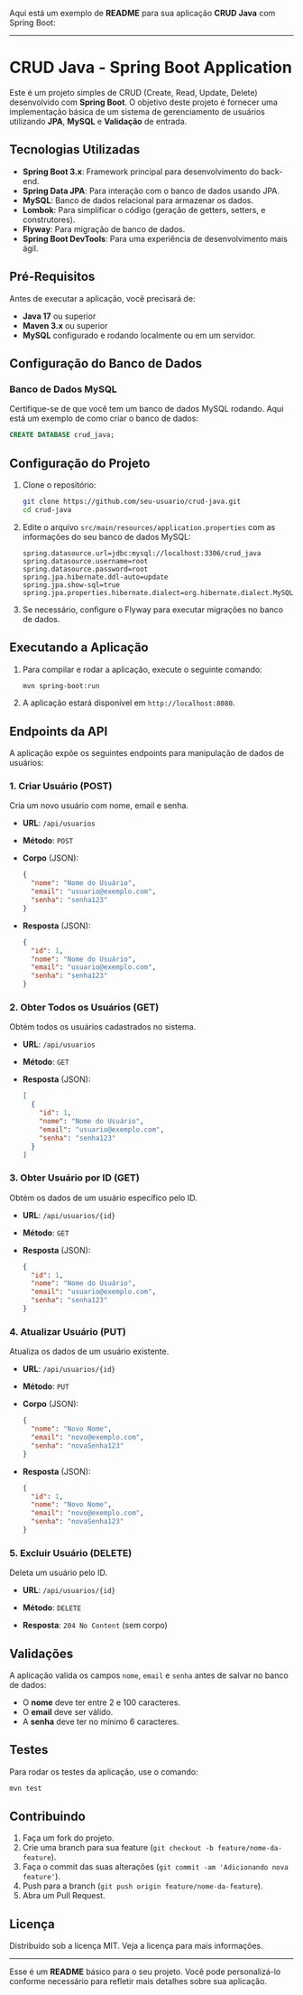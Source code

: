 Aqui está um exemplo de **README** para sua aplicação **CRUD Java** com Spring Boot:

---

# CRUD Java - Spring Boot Application

Este é um projeto simples de CRUD (Create, Read, Update, Delete) desenvolvido com **Spring Boot**. O objetivo deste projeto é fornecer uma implementação básica de um sistema de gerenciamento de usuários utilizando **JPA**, **MySQL** e **Validação** de entrada.

## Tecnologias Utilizadas

- **Spring Boot 3.x**: Framework principal para desenvolvimento do back-end.
- **Spring Data JPA**: Para interação com o banco de dados usando JPA.
- **MySQL**: Banco de dados relacional para armazenar os dados.
- **Lombok**: Para simplificar o código (geração de getters, setters, e construtores).
- **Flyway**: Para migração de banco de dados.
- **Spring Boot DevTools**: Para uma experiência de desenvolvimento mais ágil.

## Pré-Requisitos

Antes de executar a aplicação, você precisará de:

- **Java 17** ou superior
- **Maven 3.x** ou superior
- **MySQL** configurado e rodando localmente ou em um servidor.

## Configuração do Banco de Dados

### Banco de Dados MySQL

Certifique-se de que você tem um banco de dados MySQL rodando. Aqui está um exemplo de como criar o banco de dados:

```sql
CREATE DATABASE crud_java;
```

## Configuração do Projeto

1. Clone o repositório:

   ```bash
   git clone https://github.com/seu-usuario/crud-java.git
   cd crud-java
   ```

2. Edite o arquivo `src/main/resources/application.properties` com as informações do seu banco de dados MySQL:

   ```properties
   spring.datasource.url=jdbc:mysql://localhost:3306/crud_java
   spring.datasource.username=root
   spring.datasource.password=root
   spring.jpa.hibernate.ddl-auto=update
   spring.jpa.show-sql=true
   spring.jpa.properties.hibernate.dialect=org.hibernate.dialect.MySQL8Dialect
   ```

3. Se necessário, configure o Flyway para executar migrações no banco de dados.

## Executando a Aplicação

1. Para compilar e rodar a aplicação, execute o seguinte comando:

   ```bash
   mvn spring-boot:run
   ```

2. A aplicação estará disponível em `http://localhost:8080`.

## Endpoints da API

A aplicação expõe os seguintes endpoints para manipulação de dados de usuários:

### 1. Criar Usuário (POST)

Cria um novo usuário com nome, email e senha.

- **URL**: `/api/usuarios`
- **Método**: `POST`
- **Corpo** (JSON):

  ```json
  {
    "nome": "Nome do Usuário",
    "email": "usuario@exemplo.com",
    "senha": "senha123"
  }
  ```

- **Resposta** (JSON):

  ```json
  {
    "id": 1,
    "nome": "Nome do Usuário",
    "email": "usuario@exemplo.com",
    "senha": "senha123"
  }
  ```

### 2. Obter Todos os Usuários (GET)

Obtém todos os usuários cadastrados no sistema.

- **URL**: `/api/usuarios`
- **Método**: `GET`

- **Resposta** (JSON):

  ```json
  [
    {
      "id": 1,
      "nome": "Nome do Usuário",
      "email": "usuario@exemplo.com",
      "senha": "senha123"
    }
  ]
  ```

### 3. Obter Usuário por ID (GET)

Obtém os dados de um usuário específico pelo ID.

- **URL**: `/api/usuarios/{id}`
- **Método**: `GET`

- **Resposta** (JSON):

  ```json
  {
    "id": 1,
    "nome": "Nome do Usuário",
    "email": "usuario@exemplo.com",
    "senha": "senha123"
  }
  ```

### 4. Atualizar Usuário (PUT)

Atualiza os dados de um usuário existente.

- **URL**: `/api/usuarios/{id}`
- **Método**: `PUT`
- **Corpo** (JSON):

  ```json
  {
    "nome": "Novo Nome",
    "email": "novo@exemplo.com",
    "senha": "novaSenha123"
  }
  ```

- **Resposta** (JSON):

  ```json
  {
    "id": 1,
    "nome": "Novo Nome",
    "email": "novo@exemplo.com",
    "senha": "novaSenha123"
  }
  ```

### 5. Excluir Usuário (DELETE)

Deleta um usuário pelo ID.

- **URL**: `/api/usuarios/{id}`
- **Método**: `DELETE`

- **Resposta**: `204 No Content` (sem corpo)

## Validações

A aplicação valida os campos `nome`, `email` e `senha` antes de salvar no banco de dados:

- O **nome** deve ter entre 2 e 100 caracteres.
- O **email** deve ser válido.
- A **senha** deve ter no mínimo 6 caracteres.

## Testes

Para rodar os testes da aplicação, use o comando:

```bash
mvn test
```

## Contribuindo

1. Faça um fork do projeto.
2. Crie uma branch para sua feature (`git checkout -b feature/nome-da-feature`).
3. Faça o commit das suas alterações (`git commit -am 'Adicionando nova feature'`).
4. Push para a branch (`git push origin feature/nome-da-feature`).
5. Abra um Pull Request.

## Licença

Distribuído sob a licença MIT. Veja a licença para mais informações.

---

Esse é um **README** básico para o seu projeto. Você pode personalizá-lo conforme necessário para refletir mais detalhes sobre sua aplicação.